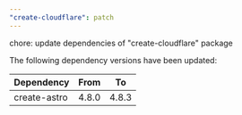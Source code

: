 ```yaml
---
"create-cloudflare": patch
---
```


chore: update dependencies of "create-cloudflare" package

The following dependency versions have been updated:

| Dependency   | From  | To    |
| ------------ | ----- | ----- |
| create-astro | 4.8.0 | 4.8.3 |
